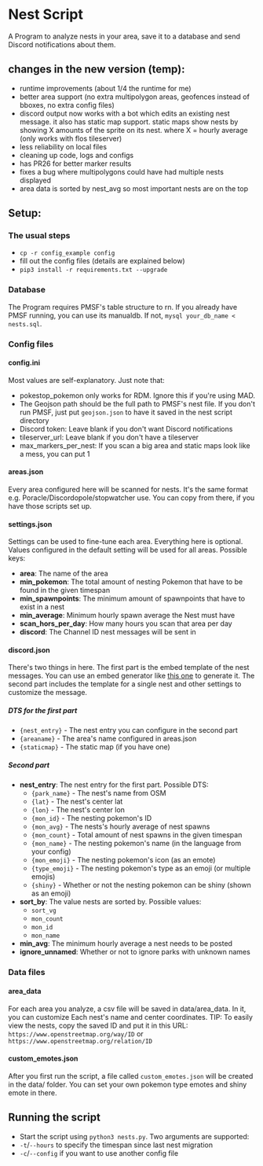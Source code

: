 # Nest Script
A Program to analyze nests in your area, save it to a database and send Discord notifications about them.

## changes in the new version (temp):
- runtime improvements (about 1/4 the runtime for me)
- better area support (no extra multipolygon areas, geofences instead of bboxes, no extra config files)
- discord output now works with a bot which edits an existing nest message. it also has static map support. static maps show nests by showing X amounts of the sprite on its nest. where X = hourly average (only works with flos tileserver)
- less reliability on local files
- cleaning up code, logs and configs
- has PR26 for better marker results
- fixes a bug where multipolygons could have had multiple nests displayed
- area data is sorted by nest_avg so most important nests are on the top

## Setup:
### The usual steps
- `cp -r config_example config`
- fill out the config files (details are explained below)
- `pip3 install -r requirements.txt --upgrade`

### Database
The Program requires PMSF's table structure to rn. If you already have PMSF running, you can use its manualdb. If not, `mysql your_db_name < nests.sql`.

### Config files
#### config.ini
Most values are self-explanatory. Just note that:
- pokestop_pokemon only works for RDM. Ignore this if you're using MAD.
- The Geojson path should be the full path to PMSF's nest file. If you don't run PMSF, just put `geojson.json` to have it saved in the nest script directory
- Discord token: Leave blank if you don't want Discord notifications
- tileserver_url: Leave blank if you don't have a tileserver
- max_markers_per_nest: If you scan a big area and static maps look like a mess, you can put 1

#### areas.json
Every area configured here will be scanned for nests. It's the same format e.g. Poracle/Discordopole/stopwatcher use. You can copy from there, if you have those scripts set up.

#### settings.json
Settings can be used to fine-tune each area. Everything here is optional. Values configured in the default setting will be used for all areas. Possible keys:
- **area**: The name of the area
- **min_pokemon**: The total amount of nesting Pokemon that have to be found in the given timespan
- **min_spawnpoints**: The minimum amount of spawnpoints that have to exist in a nest
- **min_average**: Minimum hourly spawn average the Nest must have
- **scan_hors_per_day**: How many hours you scan that area per day
- **discord**: The Channel ID nest messages will be sent in

#### discord.json
There's two things in here. The first part is the embed template of the nest messages. You can use an embed generator like [this one](https://leovoel.github.io/embed-visualizer/) to generate it. The second part includes the template for a single nest and other settings to customize the message.
##### DTS for the first part
- `{nest_entry}` - The nest entry you can configure in the second part
- `{areaname}` - The area's name configured in areas.json
- `{staticmap}` - The static map (if you have one)
##### Second part
- **nest_entry**: The nest entry for the first part. Possible DTS:
    - `{park_name}` - The nest's name from OSM
    - `{lat}` - The nest's center lat
    - `{lon}` - The nest's center lon
    - `{mon_id}` - The nesting pokemon's ID
    - `{mon_avg}` - The nests's hourly average of nest spawns
    - `{mon_count}` - Total amount of nest spawns in the given timespan
    - `{mon_name}` - The nesting pokemon's name (in the language from your config)
    - `{mon_emoji}` - The nesting pokemon's icon (as an emote)
    - `{type_emoji}` - The nesting pokemon's type as an emoji (or multiple emojis)
    - `{shiny}` - Whether or not the nesting pokemon can be shiny (shown as an emoji)
- **sort_by**: The value nests are sorted by. Possible values:
    - `sort_vg`
    - `mon_count`
    - `mon_id`
    - `mon_name`
- **min_avg**: The minimum hourly average a nest needs to be posted
- **ignore_unnamed**: Whether or not to ignore parks with unknown names

### Data files
#### area_data
For each area you analyze, a csv file will be saved in data/area_data. In it, you can customize Each nest's name and center coordinates. TIP: To easily view the nests, copy the saved ID and put it in this URL: `https://www.openstreetmap.org/way/ID` or `https://www.openstreetmap.org/relation/ID`
#### custom_emotes.json
After you first run the script, a file called `custom_emotes.json` will be created in the data/ folder. You can set your own pokemon type emotes and shiny emote in there.

## Running the script
- Start the script using `python3 nests.py`. Two arguments are supported:
- `-t`/`--hours` to specify the timespan since last nest migration
- `-c`/`--config` if you want to use another config file
